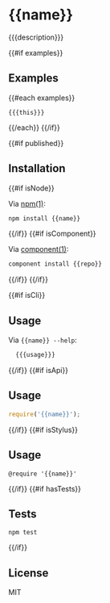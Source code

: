 # {{name}}

{{{description}}}

{{#if examples}}
## Examples
{{#each examples}}

```
{{{this}}}
```
{{/each}}
{{/if}}

{{#if published}}
## Installation
{{#if isNode}}

Via [npm(1)](https://www.npmjs.org/doc):

```sh
npm install {{name}}
```
{{/if}}
{{#if isComponent}}

Via [component(1)](https://github.com/componentjs/component):

```sh
component install {{repo}}
```
{{/if}}
{{/if}}

{{#if isCli}}
## Usage

Via `{{name}} --help`:

```sh
  {{{usage}}}
```
{{/if}}
{{#if isApi}}
## Usage

  ```js
  require('{{name}}');
  ```
{{/if}}
{{#if isStylus}}
## Usage

  ```stylus
  @require '{{name}}'
  ```
{{/if}}
{{#if hasTests}}
## Tests

```
npm test
```

{{/if}}

## License

MIT
